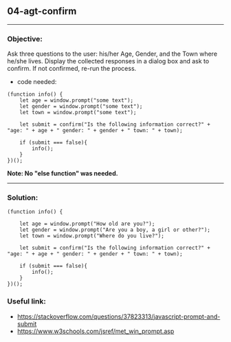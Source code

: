 ## 04-agt-confirm

---
### Objective:
Ask three questions to the user: his/her Age, Gender, and the Town where he/she lives. Display the collected responses in a dialog box and ask to confirm. If not confirmed, re-run the process.
* code needed:
````
(function info() {
    let age = window.prompt("some text");
    let gender = window.prompt("some text");
    let town = window.prompt("some text");

    let submit = confirm("Is the following information correct?" + "age: " + age + " gender: " + gender + " town: " + town);

    if (submit === false){
        info();
    }
})();
````
__Note: No "else function" was needed.__

---
### Solution:
````
(function info() {

    let age = window.prompt("How old are you?");
    let gender = window.prompt("Are you a boy, a girl or other?");
    let town = window.prompt("Where do you live?");

    let submit = confirm("Is the following information correct?" + "age: " + age + " gender: " + gender + " town: " + town);

    if (submit === false){
        info();
    }
})();
````
### Useful link:
* https://stackoverflow.com/questions/37823313/javascript-prompt-and-submit
* https://www.w3schools.com/jsref/met_win_prompt.asp

